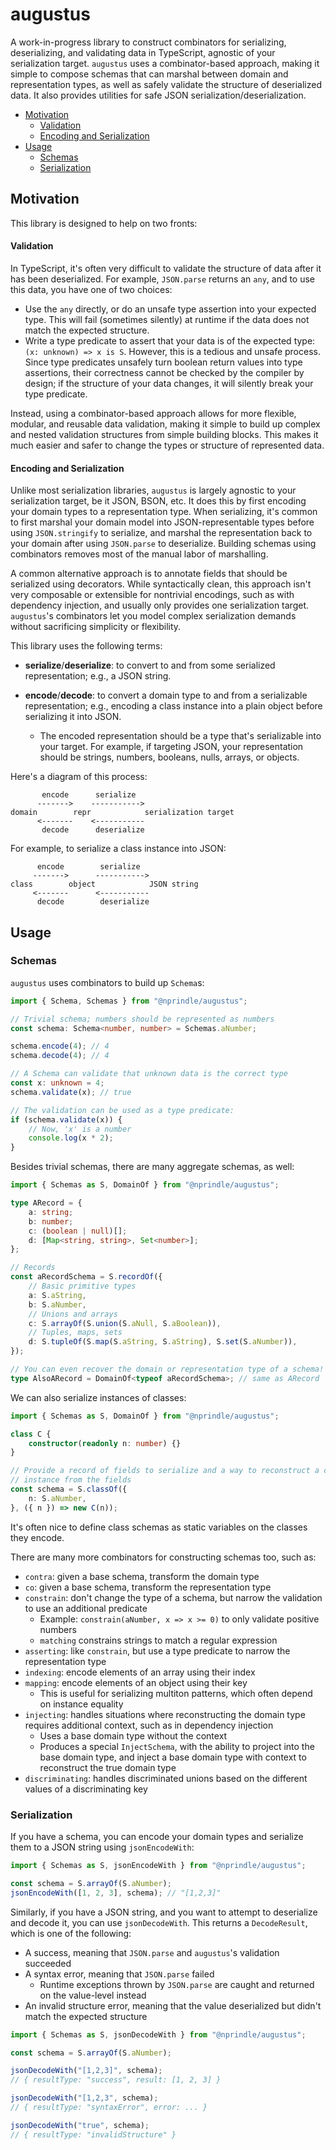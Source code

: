 # augustus

A work-in-progress library to construct combinators for serializing,
deserializing, and validating data in TypeScript, agnostic of your serialization
target. `augustus` uses a combinator-based approach, making it simple to compose
schemas that can marshal between domain and representation types, as well as
safely validate the structure of deserialized data. It also provides utilities
for safe JSON serialization/deserialization.

* [Motivation](#motivation)
    * [Validation](#validation)
    * [Encoding and Serialization](#encoding-and-serialization)
* [Usage](#usage)
    * [Schemas](#schemas)
    * [Serialization](#serialization)

## Motivation

This library is designed to help on two fronts:

#### Validation

In TypeScript, it's often very difficult to validate the structure of data after
it has been deserialized. For example, `JSON.parse` returns an `any`, and to use
this data, you have one of two choices:

- Use the `any` directly, or do an unsafe type assertion into your expected
  type. This will fail (sometimes silently) at runtime if the data does not
  match the expected structure.
- Write a type predicate to assert that your data is of the expected type: `(x:
  unknown) => x is S`. However, this is a tedious and unsafe process. Since type
  predicates unsafely turn boolean return values into type assertions, their
  correctness cannot be checked by the compiler by design; if the structure of
  your data changes, it will silently break your type predicate.

Instead, using a combinator-based approach allows for more flexible, modular,
and reusable data validation, making it simple to build up complex and nested
validation structures from simple building blocks. This makes it much easier and
safer to change the types or structure of represented data.

#### Encoding and Serialization

Unlike most serialization libraries, `augustus` is largely agnostic to your
serialization target, be it JSON, BSON, etc. It does this by first encoding your
domain types to a representation type. When serializing, it's common to first
marshal your domain model into JSON-representable types before using
`JSON.stringify` to serialize, and marshal the representation back to your
domain after using `JSON.parse` to deserialize. Building schemas using
combinators removes most of the manual labor of marshalling.

A common alternative approach is to annotate fields that should be serialized
using decorators. While syntactically clean, this approach isn't very composable
or extensible for nontrivial encodings, such as with dependency injection, and
usually only provides one serialization target. `augustus`'s combinators let you
model complex serialization demands without sacrificing simplicity or
flexibility.

This library uses the following terms:

- **serialize**/**deserialize**: to convert to and from some serialized
  representation; e.g., a JSON string.

- **encode**/**decode**: to convert a domain type to and from a serializable
  representation; e.g., encoding a class instance into a plain object before
  serializing it into JSON.
  - The encoded representation should be a type that's serializable into your
    target. For example, if targeting JSON, your representation should be
    strings, numbers, booleans, nulls, arrays, or objects.

Here's a diagram of this process:
```
       encode      serialize
      ------->    ----------->
domain        repr            serialization target
      <-------    <-----------
       decode      deserialize
```

For example, to serialize a class instance into JSON:
```
      encode        serialize
     ------->      ----------->
class        object            JSON string
     <-------      <-----------
      decode        deserialize
```

## Usage

### Schemas

`augustus` uses combinators to build up `Schema`s:

```typescript
import { Schema, Schemas } from "@nprindle/augustus";

// Trivial schema; numbers should be represented as numbers
const schema: Schema<number, number> = Schemas.aNumber;

schema.encode(4); // 4
schema.decode(4); // 4

// A Schema can validate that unknown data is the correct type
const x: unknown = 4;
schema.validate(x); // true

// The validation can be used as a type predicate:
if (schema.validate(x)) {
    // Now, 'x' is a number
    console.log(x * 2);
}
```

Besides trivial schemas, there are many aggregate schemas, as well:

```typescript
import { Schemas as S, DomainOf } from "@nprindle/augustus";

type ARecord = {
    a: string;
    b: number;
    c: (boolean | null)[];
    d: [Map<string, string>, Set<number>];
};

// Records
const aRecordSchema = S.recordOf({
    // Basic primitive types
    a: S.aString,
    b: S.aNumber,
    // Unions and arrays
    c: S.arrayOf(S.union(S.aNull, S.aBoolean)),
    // Tuples, maps, sets
    d: S.tupleOf(S.map(S.aString, S.aString), S.set(S.aNumber)),
});

// You can even recover the domain or representation type of a schema!
type AlsoARecord = DomainOf<typeof aRecordSchema>; // same as ARecord
```

We can also serialize instances of classes:

```typescript
import { Schemas as S, DomainOf } from "@nprindle/augustus";

class C {
    constructor(readonly n: number) {}
}

// Provide a record of fields to serialize and a way to reconstruct a class
// instance from the fields
const schema = S.classOf({
    n: S.aNumber,
}, ({ n }) => new C(n));
```

It's often nice to define class schemas as static variables on the classes they
encode.

There are many more combinators for constructing schemas too, such as:

* `contra`: given a base schema, transform the domain type
* `co`: given a base schema, transform the representation type
* `constrain`: don't change the type of a schema, but narrow the validation
  to use an additional predicate
    * Example: `constrain(aNumber, x => x >= 0)` to only validate positive
      numbers
    * `matching` constrains strings to match a regular expression
* `asserting`: like `constrain`, but use a type predicate to narrow the
  representation type
* `indexing`: encode elements of an array using their index
* `mapping`: encode elements of an object using their key
    * This is useful for serializing multiton patterns, which often depend on
      instance equality
* `injecting`: handles situations where reconstructing the domain type
  requires additional context, such as in dependency injection
    * Uses a base domain type without the context
    * Produces a special `InjectSchema`, with the ability to project into the
      base domain type, and inject a base domain type with context to
      reconstruct the true domain type
* `discriminating`: handles discriminated unions based on the different values
  of a discriminating key

### Serialization

If you have a schema, you can encode your domain types and serialize them to
a JSON string using `jsonEncodeWith`:

```typescript
import { Schemas as S, jsonEncodeWith } from "@nprindle/augustus";

const schema = S.arrayOf(S.aNumber);
jsonEncodeWith([1, 2, 3], schema); // "[1,2,3]"
```

Similarly, if you have a JSON string, and you want to attempt to deserialize and
decode it, you can use `jsonDecodeWith`. This returns a `DecodeResult`, which is
one of the following:

* A success, meaning that `JSON.parse` and `augustus`'s validation succeeded
* A syntax error, meaning that `JSON.parse` failed
    * Runtime exceptions thrown by `JSON.parse` are caught and returned on the
      value-level instead
* An invalid structure error, meaning that the value deserialized but didn't
  match the expected structure

```typescript
import { Schemas as S, jsonDecodeWith } from "@nprindle/augustus";

const schema = S.arrayOf(S.aNumber);

jsonDecodeWith("[1,2,3]", schema);
// { resultType: "success", result: [1, 2, 3] }

jsonDecodeWith("[1,2,3", schema);
// { resultType: "syntaxError", error: ... }

jsonDecodeWith("true", schema);
// { resultType: "invalidStructure" }
```


